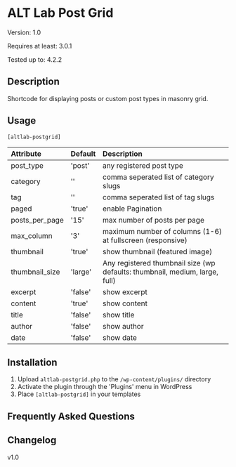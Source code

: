 # ALT Lab Post Grid

Version: 1.0

Requires at least: 3.0.1

Tested up to: 4.2.2

## Description

Shortcode for displaying posts or custom post types in masonry grid.

## Usage

`[altlab-postgrid]`

| Attribute        | Default  | Description   
| :--------------  | :------- | :------------- 
| post_type        | 'post'     | any registered post type
| category         | ''         | comma seperated list of category slugs
| tag              | ''         | comma seperated list of tag slugs
| paged            | 'true'     | enable Pagination
| posts_per_page   | '15'       | max number of posts per page
| max_column       | '3'        | maximum number of columns (1-6) at fullscreen (responsive)
| thumbnail        | 'true'     | show thumbnail (featured image)
| thumbnail_size   | 'large'    | Any registered thumbnail size (wp defaults: thumbnail, medium, large, full)
| excerpt          | 'false'    | show excerpt
| content          | 'true'     | show content
| title            | 'false'    | show title
| author           | 'false'    | show author
| date             | 'false'    | show date



## Installation 

1. Upload `altlab-postgrid.php` to the `/wp-content/plugins/` directory
1. Activate the plugin through the 'Plugins' menu in WordPress
1. Place `[altlab-postgrid]` in your templates

## Frequently Asked Questions


## Changelog 

v1.0